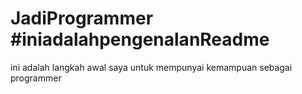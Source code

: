 # JadiProgrammer #iniadalahpengenalanReadme
ini adalah langkah awal saya untuk mempunyai kemampuan sebagai programmer
